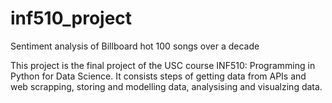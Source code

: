 # inf510_project
Sentiment analysis of Billboard hot 100 songs over a decade


This project is the final project of the USC course INF510: Programming in Python for Data Science. It consists steps of getting data from APIs and web scrapping, storing and modelling data, analysising and visualzing data.

